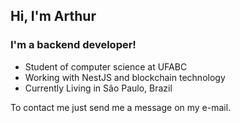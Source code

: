 ## Hi, I'm Arthur

### I'm a backend developer!
- Student of computer science at UFABC
- Working with NestJS and blockchain technology
- Currently Living in São Paulo, Brazil

To contact me just send me a message on my e-mail.

